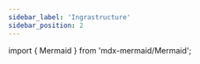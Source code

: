 ```yaml
---
sidebar_label: 'Ingrastructure'
sidebar_position: 2
---
```


import { Mermaid } from 'mdx-mermaid/Mermaid';

<Mermaid chart = 'classDiagram
class Node{
state
parent
action
actionList: []
pathCost
ID: uuid
copyOfNode(): deepcopy()
equals(object): bool
}'/>

<Mermaid chart = 'classDiagram
class SuccessorFunction{
goForward(Environment, Cell): Node
expand(Node, Environment): list
}'/>